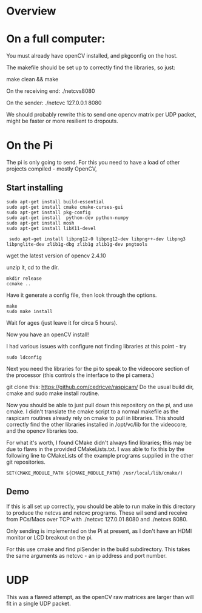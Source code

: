 Overview
========


On a full computer:
=============

You must already have openCV installed, and pkgconfig on the host.

The makefile should be set up to correctly find the libraries, so just:

make clean &&
make

On the receiving end: ./netcvs8080

On the sender: ./netcvc 127.0.0.1 8080

We should probably rewrite this to send one opencv matrix per UDP packet, might be faster or more resilient to dropouts.


On the Pi
======

The pi is only going to send.
For this you need to have a load of other projects compiled - mostly OpenCV,

Start installing
------------
```
sudo apt-get install build-essential
sudo apt-get install cmake cmake-curses-gui
sudo apt-get install pkg-config
sudo apt-get install  python-dev python-numpy
sudo apt-get install mosh
sudo apt-get install libX11-devel

 sudo apt-get install libpng12-0 libpng12-dev libpng++-dev libpng3 libpnglite-dev zlib1g-dbg zlib1g zlib1g-dev pngtools

 ```

wget the latest version of opencv 2.4.10

unzip it, cd to the dir.

```
mkdir release
ccmake ..
```

Have it generate a config file, then look through the options.

```
make
sudo make install
```

Wait for ages (just leave it for circa 5 hours).

Now you have an openCV install!

I had various issues with configure not finding libraries at this point - try
```
sudo ldconfig
```

Next you need the libraries for the pi to speak to the videocore section of the processor (this controls the interface to the pi camera.)

git clone this: https://github.com/cedricve/raspicam/
Do the usual build dir, cmake and sudo make install routine.

Now you should be able to just pull down this repository on the pi, and use cmake.
I didn't translate the cmake script to a normal makefile as the raspicam routines already rely on cmake to pull in libraries. This should correctly find the other libraries installed in /opt/vc/lib for the videocore, and the opencv libraries too.

For what it's worth, I found CMake didn't always find libraries; this may be due to flaws in the provided CMakeLists.txt. I was able to fix this by the following line to CMakeLists of the example programs supplied in the other git repositories.
```
SET(CMAKE_MODULE_PATH ${CMAKE_MODULE_PATH} /usr/local/lib/cmake/)
```

Demo
------

If this is all set up correctly, you should be able to run make in this directory to produce the netcvs and netcvc programs. These wil send and receive from PCs/Macs over TCP with ./netcvc 127.0.01 8080 and ./netcvs 8080.

Only sending is implemented on the Pi at present, as I don't have an HDMI monitor or LCD breakout on the pi.

For this use cmake and find piSender in the build subdirectory. This takes the same arguments as netcvc - an ip address and port number.


UDP
====

This was a flawed attempt, as the openCV raw matrices are larger than will fit in a single UDP packet.




